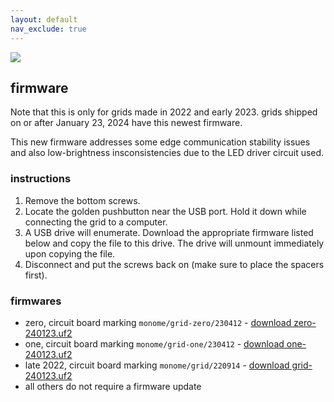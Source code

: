 ```yaml
---
layout: default
nav_exclude: true
---
```


![](images/2022-grid-firmware.jpg)

## firmware

Note that this is only for grids made in 2022 and early 2023. grids shipped on or after January 23, 2024 have this newest firmware.

This new firmware addresses some edge communication stability issues and also low-brightness insconsistencies due to the LED driver circuit used.

### instructions

1. Remove the bottom screws.
2. Locate the golden pushbutton near the USB port. Hold it down while connecting the grid to a computer.
3. A USB drive will enumerate. Download the appropriate firmware listed below and copy the file to this drive. The drive will unmount immediately upon copying the file.
4. Disconnect and put the screws back on (make sure to place the spacers first).

### firmwares

- zero, circuit board marking `monome/grid-zero/230412` - [download zero-240123.uf2](zero-240123.uf2)
- one, circuit board marking `monome/grid-one/230412` - [download one-240123.uf2](one-240123.uf2)
- late 2022, circuit board marking `monome/grid/220914` - [download grid-240123.uf2](grid-240123.uf2)
- all others do not require a firmware update
